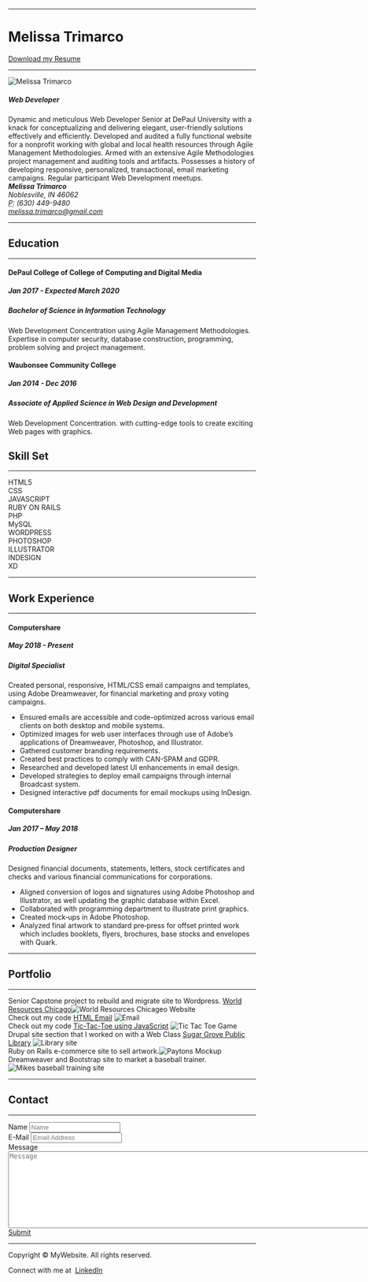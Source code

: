 <!DOCTYPE html>
<html lang="en">
  <head>
    <meta charset="utf-8">
    <meta http-equiv="X-UA-Compatible" content="IE=edge">
    <meta name="viewport" content="width=device-width, initial-scale=1">
    <title>Melissa Trimarco Resume</title>
    <!-- Bootstrap -->
    <link href="css/bootstrap-4.0.0.css" rel="stylesheet">
  </head>
  <body>
    <div class="container">
      <hr>
      <div class="row">
        <div class="col-6">
          <h1>Melissa Trimarco</h1>
        </div>
        <div class="col-6">
          <p class="text-right"><a href="https://gallery.mailchimp.com/7513d41656b61dce3d8647f7f/files/a003bce8-4d99-44df-b867-09edcfa6007b/Melissa_Trimarco_Resume_June_2019.pdf">Download my Resume</a></p>
        </div>
      </div>
      <hr>
      <div class="row">
        <div class="col-md-8 col-sm-12">
          <div class="media">
            <img class="mr-3" src="https://gallery.mailchimp.com/7513d41656b61dce3d8647f7f/images/83c258c9-5baa-4248-8386-be7d5a0321d3.jpg" alt="Melissa Trimarco">
            <div class="media-body">
              <h5 class="mt-0">Web Developer</h5>
              Dynamic and meticulous Web Developer Senior at DePaul University with a knack for conceptualizing and delivering elegant, user-friendly solutions effectively and efficiently. Developed and audited a fully functional website for a nonprofit working with global and local health resources through Agile Management Methodologies. Armed with an extensive Agile Methodologies project management and auditing tools and artifacts. Possesses a history of developing responsive, personalized, transactional, email marketing campaigns. Regular participant Web Development meetups.
            </div>
          </div>
        </div>
        <div class="col-md-4 col-sm-12">
          <div class="row justify-content-md-around m-1">
            <address>
              <strong>Melissa Trimarco</strong><br>
             Noblesville, IN 46062<br>
              <abbr title="Phone">P:</abbr> (630) 449-9480<br>
              <a href="mailto:#">melissa.trimarco@gmail.com</a>
            </address>
          </div>
        </div>
      </div>
      <hr>
      <div class="row">
        <div class="col-md-6 col-sm-12">
          <h2>Education</h2>
          <hr>
          <div class="row">
            <div class="col-6">
              <h4>DePaul College of College of Computing and Digital Media</h4>
            </div>
            <div class="col-6">
              <h5 class="text-right"><span aria-hidden="true"></span> Jan 2017 - Expected March 2020</h5>
            </div>
          </div>
          <h5><span class="badge badge-secondary">Bachelor of Science in Information Technology</span></h5>
          <p>Web Development Concentration using Agile Management Methodologies. Expertise in computer security, database construction, programming, problem solving and project management.</p>
          <div class="row">
            <div class="col-6">
              <h4>Waubonsee Community College</h4>
            </div>
            <div class="col-6">
              <h5 class="text-right"><span aria-hidden="true"></span> Jan 2014 - Dec 2016</h5>
            </div>
          </div>
          <h5><span class="badge badge-secondary">Associate of Applied Science in Web Design and Development</span></h5>
          <p>Web Development Concentration. with cutting-edge tools to create exciting Web pages with graphics.</p>
        </div>
        <div class="col-md-6 col-sm-12">
          <h2>Skill Set</h2>
          <hr>
          <div class="progress mt-4">
            <div class="progress-bar bg-success" role="progressbar" aria-valuenow="85" aria-valuemin="0" aria-valuemax="100" style="width: 85%"> HTML5</div>
          </div>
          <div class="progress mt-4">
            <div class="progress-bar bg-success" role="progressbar" aria-valuenow="80" aria-valuemin="0" aria-valuemax="100" style="width: 80%"> CSS</div>
          </div>
          <div class="progress mt-4">
            <div class="progress-bar bg-success" role="progressbar" aria-valuenow="70" aria-valuemin="0" aria-valuemax="100" style="width: 70%"> JAVASCRIPT</div>
          </div>
		<div class="progress mt-4">
            <div class="progress-bar bg-info" role="progressbar" aria-valuenow="65" aria-valuemin="0" aria-valuemax="100" style="width: 65%"> RUBY ON RAILS</div>
			</div>
          <div class="progress mt-4">
            <div class="progress-bar bg-info" role="progressbar" aria-valuenow="50" aria-valuemin="0" aria-valuemax="100" style="width: 60%"> PHP</div>
          </div>
		<div class="progress mt-4">
            <div class="progress-bar bg-info" role="progressbar" aria-valuenow="50" aria-valuemin="0" aria-valuemax="100" style="width: 60%"> MySQL</div>
          </div>
          <div class="progress mt-4">
            <div class="progress-bar bg-warning" role="progressbar" aria-valuenow="55" aria-valuemin="0" aria-valuemax="100" style="width: 55%"> WORDPRESS</div>
          </div>
          <div class="progress mt-4">
            <div class="progress-bar bg-danger" role="progressbar" aria-valuenow="50" aria-valuemin="0" aria-valuemax="100" style="width: 50%"> PHOTOSHOP</div>
          </div>
          <div class="progress mt-4">
            <div class="progress-bar bg-danger" role="progressbar" aria-valuenow="50" aria-valuemin="0" aria-valuemax="100" style="width: 50%"> ILLUSTRATOR</div>
          </div>
		   <div class="progress mt-4">
            <div class="progress-bar bg-danger" role="progressbar" aria-valuenow="50" aria-valuemin="0" aria-valuemax="100" style="width: 30%"> INDESIGN</div>
          </div>
		  <div class="progress mt-4">
            <div class="progress-bar bg-danger" role="progressbar" aria-valuenow="50" aria-valuemin="0" aria-valuemax="100" style="width: 30%"> XD</div>
          </div>
        </div>
      </div>
      <hr>
      <h2>Work Experience</h2>
      <hr>
      <div class="row">
        <div class="col-md-6 col-sm-12">
          <div class="row">
            <div class="col-5">
              <h4>Computershare</h4>
            </div>
            <div class="col-6">
              <h5 class="text-right"><span aria-hidden="true"></span> May 2018 - Present</h5>
            </div>
          </div>
          <h5><span class="badge badge-secondary">Digital Specialist</span></h5>
          <p>Created personal, responsive, HTML/CSS email campaigns and templates, using Adobe Dreamweaver, for financial marketing and proxy voting campaigns.</p>
          <ul>
<li>Ensured emails are accessible and code-optimized across various email clients on both desktop and mobile systems.</li>
<li>Optimized images for web user interfaces through use of Adobe’s applications of
Dreamweaver, Photoshop, and Illustrator.</li>
<li>Gathered customer branding requirements.</li>
<li>Created best practices to comply with CAN-SPAM and GDPR.</li>
<li>Researched and developed latest UI enhancements in email design.</li>
<li>Developed strategies to deploy email campaigns through internal Broadcast system.</li>
<li>Designed interactive pdf documents for email mockups using InDesign.</li>
          </ul>
        </div>
        <div class="col-md-6 col-sm-12">
          <div class="row">
            <div class="col-5">
              <h4>Computershare</h4>
            </div>
            <div class="col-6">
              <h5 class="text-right"><span aria-hidden="true"></span> Jan 2017 – May 2018</h5>
            </div>
          </div>
          <h5><span class="badge badge-secondary">Production Designer</span></h5>
          <p>Designed financial documents, statements, letters, stock certificates and checks and various financial communications for corporations.</p>
          <ul>
            
<li>Aligned conversion of logos and signatures using Adobe Photoshop and Illustrator, as well updating the graphic database within Excel.</li>
<li>Collaborated with programming department to illustrate print graphics.</li>
<li>Created mock‐ups in Adobe Photoshop.</li>
<li>Analyzed final artwork to standard pre‐press for offset printed work which includes booklets, flyers, brochures, base stocks and envelopes with Quark.</li>
          </ul>
        </div>
      </div>
      <hr>
      <h2>Portfolio</h2>
      <hr>
      <div class="container">
        <div class="row text-center">
          <div class="col-sm-4 col-12 p-0"><span>Senior Capstone project to rebuild and migrate site to Wordpress. <a href="https://www.worldresourceschicago.com" target="_blank">World Resources Chicago</a></span><img class="img-thumbnail"  src="https://gallery.mailchimp.com/7513d41656b61dce3d8647f7f/images/a6ffdde4-4b07-4f4e-a250-b5312332053f.jpg" alt="World Resources Chicageo Website"></div>
          <div class="col-sm-4 col-12 p-0">
			  <span>Check out my code&nbsp;<a href="https://github.com/MelissaTrimarco/Email/blob/master/Welcome_08-16-19.htm" target="_blank">HTML Email</a></span>
			  <img class="img-thumbnail"  src="https://gallery.mailchimp.com/7513d41656b61dce3d8647f7f/images/9599b1f1-f95d-4f0f-96c1-dad96338d0da.jpg" alt="Email"></div>
          <div class="col-sm-4 col-12 p-0">
			   <span>Check out my code&nbsp;<a href="https://codepen.io/melissatrimarco/project/editor/AEkNKY" target="_blank">Tic-Tac-Toe using JavaScript</a></span>
			  <img class="img-thumbnail"    src="https://gallery.mailchimp.com/7513d41656b61dce3d8647f7f/images/9711177a-c81e-4c62-b1da-52931d5f7c40.jpg" alt="Tic Tac Toe Game"></div>
        </div>
        <div class="row text-center">
          <div class="col-sm-4 col-12 p-0">
			 <span> Drupal site section that I worked on with a Web Class&nbsp;<a href="https://www.sgpl.org/kids" target="_blank">Sugar Grove Public Library</a></span>
			  <img class="img-thumbnail"    src="https://gallery.mailchimp.com/7513d41656b61dce3d8647f7f/images/12559c46-a440-4a52-9450-f775c05f6e90.jpg" alt="Library site"></div>
          <div class="col-sm-4 col-12 p-0"><span> Ruby on Rails e-commerce site to sell artwork.</span><img class="img-thumbnail"  src="https://gallery.mailchimp.com/7513d41656b61dce3d8647f7f/images/764b2cd2-aea6-4d61-aa99-246d06f4fc5f.png" alt="Paytons Mockup"></div>
          <div class="col-sm-4 col-12 p-0"><span> Dreamweaver and Bootstrap site to market a baseball trainer.</span><img class="img-thumbnail"  src="https://gallery.mailchimp.com/7513d41656b61dce3d8647f7f/images/ca4aea9f-325e-4018-a4a4-6f95cff2b729.jpg" alt="Mikes baseball training site"></div>
        </div>
      </div>
      <hr>
      <h2>Contact</h2>
      <hr>
      <div class="container">
        <div class="row justify-content-center">
          <div class="col-lg-8  col-12 jumbotron">
            <form>
              <div class="form-group">
                <label for="name">Name</label>
                <input type="text" class="form-control" id="name" name="name" placeholder="Name">
              </div>
              <div class="form-group">
                <label for="email">E-Mail</label>
                <input type="email" class="form-control" id="email" name="email" placeholder="Email Address" aria-describedby="emailHelp">
                <span id="emailHelp" class="form-text text-muted" style="display: none;">Please enter a valid e-mail address.</span>
              </div>
              <div class="form-group">
                <label for="message">Message</label>
                <textarea rows="10" cols="100" class="form-control" id="message" name="message" placeholder="Message" aria-describedby="messageHelp"></textarea>
                <span id="messageHelp" class="form-text text-muted" style="display: none;">Please enter a message.</span>
              </div>
              <div class="text-center">
                <a href="mailto:melissa.trimarco@gmail.com" class="btn btn-primary">Submit</a>
              </div>
            </form>
          </div>
        </div>
      </div>
      <hr>
      <footer class="text-center">
        <div class="container">
          <div class="row">
            <div class="col-12">
              <p>Copyright © MyWebsite. All rights reserved.</p>
            </div>
          </div>
		<div class="row">
            <div class="col-12">
                 <p>Connect with me at &nbsp;<a href="https://www.linkedin.com/in/melissa-trimarco/" target="_blank">LinkedIn</a></p>
            </div>
          </div>
        </div>
      </footer>
    </div>
    <!-- jQuery (necessary for Bootstrap's JavaScript plugins) -->
    <script src="js/jquery-3.2.1.min.js"></script>
    <!-- Include all compiled plugins (below), or include individual files as needed -->
    <script src="js/popper.min.js"></script>
    <script src="js/bootstrap-4.0.0.js"></script>
  </body>
</html>
